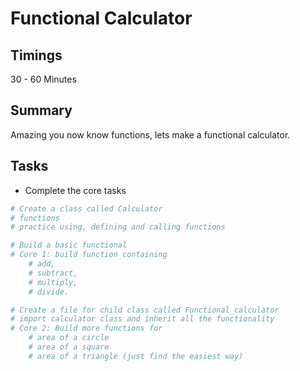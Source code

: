 # Functional Calculator

## Timings

30 - 60 Minutes

## Summary

Amazing you now know functions, lets make a functional calculator.

## Tasks

* Complete the core tasks

```python
# Create a class called Calculator
# functions
# practice using, defining and calling functions

# Build a basic functional
# Core 1: build function containing
    # add,
    # subtract,
    # multiply,
    # divide.

# Create a file for child class called Functional_calculator
# import calculator class and inherit all the functionality 
# Core 2: Build more functions for
    # area of a circle
    # area of a square
    # area of a triangle (just find the easiest way)
